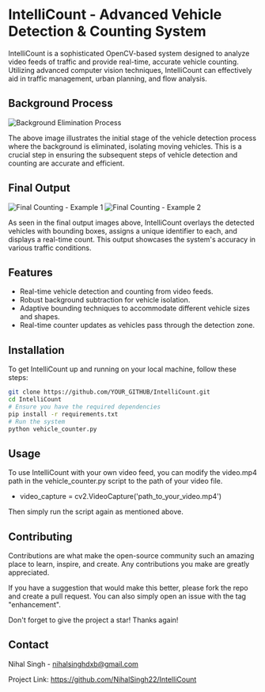 # IntelliCount - Advanced Vehicle Detection & Counting System

IntelliCount is a sophisticated OpenCV-based system designed to analyze video feeds of traffic and provide real-time, accurate vehicle counting. Utilizing advanced computer vision techniques, IntelliCount can effectively aid in traffic management, urban planning, and flow analysis.

## Background Process

![Background Elimination Process](<img width="1278" alt="Screen Shot 2024-03-04 at 8 16 10 PM" src="https://github.com/NihalSingh22/IntelliCount/assets/89406047/55206e8d-1677-4e4f-a237-0f6f965a7ee3">)

The above image illustrates the initial stage of the vehicle detection process where the background is eliminated, isolating moving vehicles. This is a crucial step in ensuring the subsequent steps of vehicle detection and counting are accurate and efficient.

## Final Output


![Final Counting - Example 1](<img width="1268" alt="Screen Shot 2024-03-05 at 7 16 58 PM" src="https://github.com/NihalSingh22/IntelliCount/assets/89406047/e20adfdd-4baa-44fe-83aa-2e5bcb036f23">)
![Final Counting - Example 2](<img width="1253" alt="Screen Shot 2024-03-05 at 7 17 31 PM" src="https://github.com/NihalSingh22/IntelliCount/assets/89406047/6f162888-57f3-4afc-b0de-b5d3a06ce76f">)


As seen in the final output images above, IntelliCount overlays the detected vehicles with bounding boxes, assigns a unique identifier to each, and displays a real-time count. This output showcases the system's accuracy in various traffic conditions.

## Features

- Real-time vehicle detection and counting from video feeds.
- Robust background subtraction for vehicle isolation.
- Adaptive bounding techniques to accommodate different vehicle sizes and shapes.
- Real-time counter updates as vehicles pass through the detection zone.

## Installation

To get IntelliCount up and running on your local machine, follow these steps:

```bash
git clone https://github.com/YOUR_GITHUB/IntelliCount.git
cd IntelliCount
# Ensure you have the required dependencies
pip install -r requirements.txt
# Run the system
python vehicle_counter.py
```

## Usage
To use IntelliCount with your own video feed, you can modify the video.mp4 path in the vehicle_counter.py script to the path of your video file.

- video_capture = cv2.VideoCapture('path_to_your_video.mp4')

Then simply run the script again as mentioned above.

## Contributing
Contributions are what make the open-source community such an amazing place to learn, inspire, and create. Any contributions you make are greatly appreciated.

If you have a suggestion that would make this better, please fork the repo and create a pull request. You can also simply open an issue with the tag "enhancement".

Don't forget to give the project a star! Thanks again!


## Contact
Nihal Singh - nihalsinghdxb@gmail.com

Project Link: https://github.com/NihalSingh22/IntelliCount





















